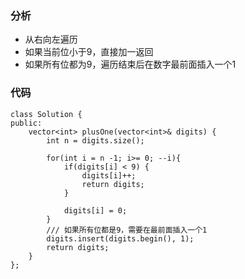 ### 分析
- 从右向左遍历
- 如果当前位小于9，直接加一返回
- 如果所有位都为9，遍历结束后在数字最前面插入一个1
### 代码
```
class Solution {
public:
    vector<int> plusOne(vector<int>& digits) {
        int n = digits.size();

        for(int i = n -1; i>= 0; --i){
            if(digits[i] < 9) {
                digits[i]++;
                return digits;
            }

            digits[i] = 0;
        }
        /// 如果所有位都是9，需要在最前面插入一个1
        digits.insert(digits.begin(), 1);
        return digits;
    }
};
```